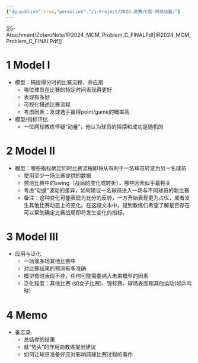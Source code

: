 ```yaml
---
{"dg-publish":true,"permalink":"/1-Project/2024-美赛/C题-网球动量/"}
---
```


[[5-Attachment/ZoteroNote/@2024_MCM_Problem_C_FINALPdf\|@2024_MCM_Problem_C_FINALPdf]]
# 1 Model I
- 模型：捕捉得分时的比赛流程，并应用
	- 哪位球员在比赛的特定时间表现得更好
	- 表现有多好
	- 可视化描述比赛流程
	- 考虑因素：发球选手赢得point/game的概率高
- 模型/指标评估
	- 一位网球教练怀疑“动量”，他认为球员的摇摆和成功是随机的
# 2 Model II
- 模型：哪些指标确定何时比赛流程即将从有利于一名球员转变为另一名球员
	- 使用至少一场比赛提供的数据
	- 预测比赛中的swing（战局的变化或转折），哪些因素似乎最相关
	- 考虑“动量”波动的差异，如何建议一名球员进入一场与不同球员的新比赛
	- 备注：这种变化可能表现为比分的反转，一方开始表现更为占优，或者发生其他比赛动态上的变化。在这段文本中，提到教练们希望了解是否存在可以帮助确定比赛战局即将发生变化的指标。
# 3 Model III
- 应用与泛化
	- 一场或多场其他比赛中
	- 对比赛结果的预测有多准确
	- 模型有时表现不佳，任何可能需要纳入未来模型的因素
	- 泛化程度：其他比赛 (如女子比赛)、锦标赛、球场表面和其他运动(如乒乓球)
# 4 Memo
- 备忘录
	- 总结你的结果
	- 就“势头”的作用向教练提出建议
	- 如何让球员准备好应对影响网球比赛过程的事件
